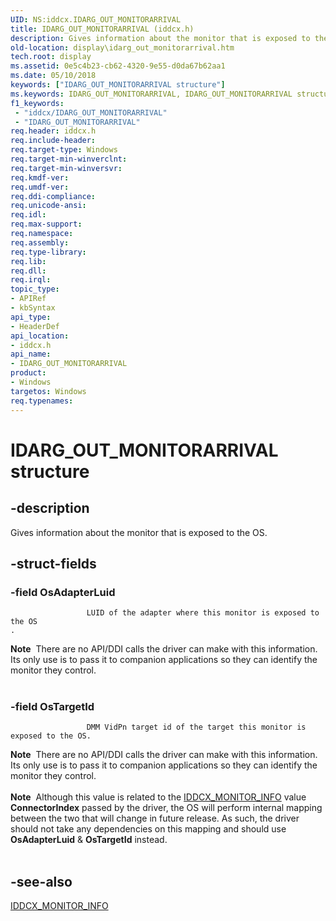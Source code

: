 ```yaml
---
UID: NS:iddcx.IDARG_OUT_MONITORARRIVAL
title: IDARG_OUT_MONITORARRIVAL (iddcx.h)
description: Gives information about the monitor that is exposed to the OS.
old-location: display\idarg_out_monitorarrival.htm
tech.root: display
ms.assetid: 0e5c4b23-cb62-4320-9e55-d0da67b62aa1
ms.date: 05/10/2018
keywords: ["IDARG_OUT_MONITORARRIVAL structure"]
ms.keywords: IDARG_OUT_MONITORARRIVAL, IDARG_OUT_MONITORARRIVAL structure [Display Devices], display.idarg_out_monitorarrival, iddcx/IDARG_OUT_MONITORARRIVAL
f1_keywords:
 - "iddcx/IDARG_OUT_MONITORARRIVAL"
 - "IDARG_OUT_MONITORARRIVAL"
req.header: iddcx.h
req.include-header: 
req.target-type: Windows
req.target-min-winverclnt: 
req.target-min-winversvr: 
req.kmdf-ver: 
req.umdf-ver: 
req.ddi-compliance: 
req.unicode-ansi: 
req.idl: 
req.max-support: 
req.namespace: 
req.assembly: 
req.type-library: 
req.lib: 
req.dll: 
req.irql: 
topic_type:
- APIRef
- kbSyntax
api_type:
- HeaderDef
api_location:
- iddcx.h
api_name:
- IDARG_OUT_MONITORARRIVAL
product:
- Windows
targetos: Windows
req.typenames: 
---
```


# IDARG_OUT_MONITORARRIVAL structure


## -description


Gives information about the monitor that is exposed to the OS.
             


## -struct-fields




### -field OsAdapterLuid


                     LUID of the adapter where this monitor is exposed to the OS
    . 

<div class="alert"><b>Note</b>  There are no API/DDI calls the driver can make with this information. Its only use is to pass it to companion applications so they can identify the monitor they control.</div>
<div> </div>

### -field OsTargetId


                     DMM VidPn target id of the target this monitor is exposed to the OS. 

<div class="alert"><b>Note</b>  There are no API/DDI calls the driver can make with this information. Its only use is to pass it to companion applications so they can identify the monitor they control.</div>
<div> </div>
<div class="alert"><b>Note</b>  Although this value is related to the <a href="https://docs.microsoft.com/windows-hardware/drivers/ddi/iddcx/ns-iddcx-iddcx_monitor_info">IDDCX_MONITOR_INFO</a> value <b>ConnectorIndex</b> passed by the driver, the OS will perform internal mapping between the two that will change in future release. As such, the driver should not take any dependencies on this mapping and should use <b>OsAdapterLuid</b> & <b>OsTargetId</b> instead.</div>
<div> </div>

## -see-also




<a href="https://docs.microsoft.com/windows-hardware/drivers/ddi/iddcx/ns-iddcx-iddcx_monitor_info">IDDCX_MONITOR_INFO</a>
 

 

